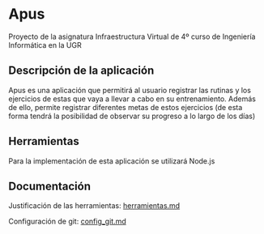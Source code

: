 # Apus
Proyecto de la asignatura Infraestructura Virtual de 4º curso de Ingeniería Informática en la UGR

## Descripción de la aplicación

Apus es una aplicación que permitirá al usuario registrar las rutinas y los ejercicios de estas que vaya a llevar a cabo en su entrenamiento. Además de ello, permite registrar diferentes metas de estos ejercicios (de esta forma tendrá la posibilidad de observar su progreso a lo largo de los días)


## Herramientas

Para la implementación de esta aplicación se utilizará Node.js


## Documentación

Justificación de las herramientas: [herramientas.md](https://github.com/Megatorpon/Apus/blob/main/docs/herramientas.md)


Configuración de git: [config_git.md](https://github.com/Megatorpon/Apus/blob/main/docs/config_git.md)
